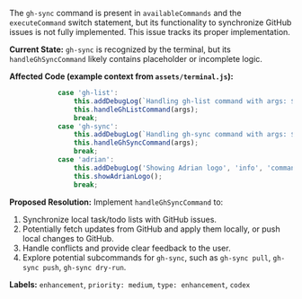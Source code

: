 The `gh-sync` command is present in `availableCommands` and the `executeCommand` switch statement, but its functionality to synchronize GitHub issues is not fully implemented. This issue tracks its proper implementation.

**Current State:**
`gh-sync` is recognized by the terminal, but its `handleGhSyncCommand` likely contains placeholder or incomplete logic.

**Affected Code (example context from `assets/terminal.js`):**
```javascript
            case 'gh-list':
                this.addDebugLog(`Handling gh-list command with args: ${args.join(' ')}`, 'info', 'command');
                this.handleGhListCommand(args);
                break;
            case 'gh-sync':
                this.addDebugLog(`Handling gh-sync command with args: ${args.join(' ')}`, 'info', 'command');
                this.handleGhSyncCommand(args);
                break;
            case 'adrian':
                this.addDebugLog('Showing Adrian logo', 'info', 'command');
                this.showAdrianLogo();
                break;
```

**Proposed Resolution:**
Implement `handleGhSyncCommand` to:
1.  Synchronize local task/todo lists with GitHub issues.
2.  Potentially fetch updates from GitHub and apply them locally, or push local changes to GitHub.
3.  Handle conflicts and provide clear feedback to the user.
4.  Explore potential subcommands for `gh-sync`, such as `gh-sync pull`, `gh-sync push`, `gh-sync dry-run`.

**Labels:** `enhancement`, `priority: medium`, `type: enhancement`, `codex`